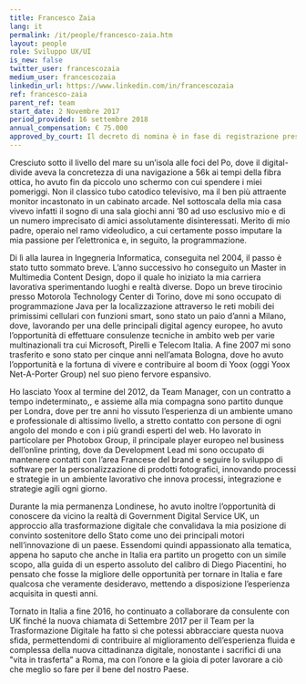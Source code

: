 ```yaml
---
title: Francesco Zaia
lang: it
permalink: /it/people/francesco-zaia.htm
layout: people
role: Sviluppo UX/UI
is_new: false
twitter_user: francescozaia
medium_user: francescozaia
linkedin_url: https://www.linkedin.com/in/francescozaia
ref: francesco-zaia
parent_ref: team
start_date: 2 Novembre 2017
period_provided: 16 settembre 2018
annual_compensation: € 75.000
approved_by_court: Il decreto di nomina è in fase di registrazione presso la Corte dei Conti.
---
```

Cresciuto sotto il livello del mare su un’isola alle foci del Po, dove il digital-divide aveva la concretezza di una navigazione a 56k ai tempi della fibra ottica, ho avuto fin da piccolo uno schermo con cui spendere i miei pomeriggi. Non il classico tubo catodico televisivo, ma il ben più attraente monitor incastonato in un cabinato arcade. Nel sottoscala della mia casa vivevo infatti il sogno di una sala giochi anni ’80 ad uso esclusivo mio e di un numero imprecisato di amici assolutamente disinteressati. Merito di mio padre, operaio nel ramo videoludico, a cui certamente posso imputare la mia passione per l’elettronica e, in seguito, la programmazione.

Di lì alla laurea in Ingegneria Informatica, conseguita nel 2004, il passo è stato tutto sommato breve. L’anno successivo ho conseguito un Master in Multimedia Content Design, dopo il quale ho iniziato la mia carriera lavorativa sperimentando luoghi e realtà diverse. Dopo un breve tirocinio presso Motorola Technology Center di Torino, dove mi sono occupato di programmazione Java per la localizzazione attraverso le reti mobili dei primissimi cellulari con funzioni smart, sono stato un paio d’anni a Milano, dove, lavorando per una delle principali digital agency europee, ho avuto l’opportunità di effettuare consulenze tecniche in ambito web per varie multinazionali tra cui Microsoft, Pirelli e Telecom Italia. A fine 2007 mi sono trasferito e sono stato per cinque anni nell’amata Bologna, dove ho avuto l’opportunità e la fortuna di vivere e contribuire al boom di Yoox (oggi Yoox Net-A-Porter Group) nel suo pieno fervore espansivo.

Ho lasciato Yoox al termine del 2012, da Team Manager, con un contratto a tempo indeterminato,, e assieme alla mia compagna sono partito dunque per Londra, dove per tre anni ho vissuto l’esperienza di un ambiente umano e professionale di altissimo livello, a stretto contatto con persone di ogni angolo del mondo e con i più grandi esperti del web. Ho lavorato in particolare per Photobox Group, il principale player europeo nel business dell’online printing, dove da Development Lead mi sono occupato di mantenere contatti con l’area Francese del brand e seguire lo sviluppo di software per la personalizzazione di prodotti fotografici, innovando processi e strategie in un ambiente lavorativo che innova processi, integrazione e strategie agili ogni giorno.

Durante la mia permanenza Londinese, ho avuto inoltre l’opportunità di conoscere da vicino la realtà di Government Digital Service UK, un approccio alla trasformazione digitale che convalidava la mia posizione di convinto sostenitore dello Stato come uno dei principali motori nell’innovazione di un paese. Essendomi quindi appassionato alla tematica, appena ho saputo che anche in Italia era partito un progetto con un simile scopo, alla guida di un esperto assoluto del calibro di Diego Piacentini, ho pensato che fosse la migliore delle opportunità per tornare in Italia  e fare qualcosa che veramente desideravo, mettendo a disposizione l’esperienza acquisita in questi anni.

Tornato in Italia a fine 2016, ho continuato a collaborare da consulente con UK finché la nuova chiamata di Settembre 2017 per il Team per la Trasformazione Digitale ha fatto sì che potessi abbracciare questa nuova sfida, permettendomi di contribuire al miglioramento dell’esperienza fluida e complessa della nuova cittadinanza digitale, nonostante i sacrifici di una "vita in trasferta” a Roma, ma con l’onore e la gioia di poter lavorare a ciò che meglio so fare per il bene del nostro Paese.
